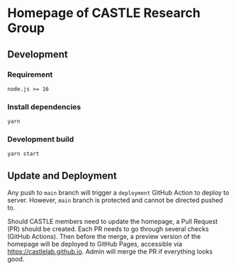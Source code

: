 # Homepage of CASTLE Research Group

## Development

### Requirement

`node.js >= 16`

### Install dependencies

```
yarn
```

### Development build

```
yarn start
```

## Update and Deployment

Any push to `main` branch will trigger a `deployment` GitHub Action to deploy to server.
However, `main` branch is protected and cannot be directed pushed to.

Should CASTLE members need to update the homepage, a Pull Request (PR) should be created.
Each PR needs to go through several checks (GitHub Actions).
Then before the merge, a preview version of the homepage will be deployed to GitHub Pages, accessible via https://castlelab.github.io.
Admin will merge the PR if everything looks good.
